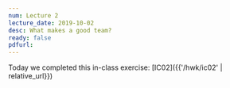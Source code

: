 ```yaml
---
num: Lecture 2
lecture_date: 2019-10-02
desc: What makes a good team?
ready: false
pdfurl:
---
```


Today we completed this in-class exercise: [IC02]({{'/hwk/ic02' | relative_url}})

